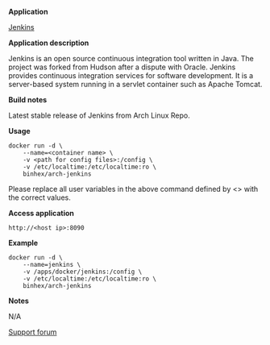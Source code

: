 **Application**

[Jenkins](https://jenkins-ci.org/)

**Application description**

Jenkins is an open source continuous integration tool written in Java. The project was forked from Hudson after a dispute with Oracle. Jenkins provides continuous integration services for software development. It is a server-based system running in a servlet container such as Apache Tomcat.

**Build notes**

Latest stable release of Jenkins from Arch Linux Repo.

**Usage**
```
docker run -d \
	--name=<container name> \
	-v <path for config files>:/config \
	-v /etc/localtime:/etc/localtime:ro \
	binhex/arch-jenkins
```

Please replace all user variables in the above command defined by <> with the correct values.

**Access application**

`http://<host ip>:8090`

**Example**
```
docker run -d \
	--name=jenkins \
	-v /apps/docker/jenkins:/config \
	-v /etc/localtime:/etc/localtime:ro \
	binhex/arch-jenkins
```

**Notes**

N/A

[Support forum](http://lime-technology.com/forum/index.php?topic=45839.0)